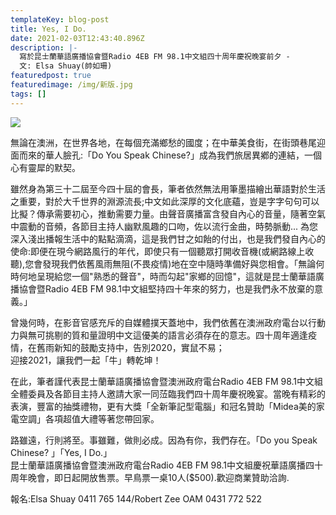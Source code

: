 ```yaml
---
templateKey: blog-post
title: Yes, I Do.
date: 2021-02-03T12:43:40.896Z
description: |-
  寫於昆士蘭華語廣播協會暨Radio 4EB FM 98.1中文組四十周年慶祝晚宴前夕 -
  文: Elsa Shuay(帥如珊)
featuredpost: true
featuredimage: /img/新版.jpg
tags: []
---
```

![](/img/新版.jpg)

無論在澳洲，在世界各地，在每個充滿鄉愁的國度；在中華美食街，​在街頭巷尾迎面而來的華人臉孔:「Do You Speak Chinese?」成為我們旅居異鄕的連結，一個心有靈犀的默契​。

雖然身為第三十二屆至今四十屆的會長，筆者依然無法用筆墨描繪出​華語對於生活之重要，對於大千世界的淵源流長;​中文如此深厚的文化底蘊，豈是字字句句可以比擬？傳承需要初心，​推動需要力量。由聲音廣播富含發自內心的音量，​隨著空氣中震動的音頻，各節目主持人幽默風趣的口吻，​佐以流行金曲，時勢脈動... 為您深入淺出播報生活中的點點滴滴，這是我們甘之如飴的付出，也​是我們發自內心的使命:即便在現今網路風行的年代，即使只有一個​聽眾打開收音機(或網路線上收聽),您會發現我們依舊風雨無阻(​不畏疫情)地在空中隨時準備好與您相會。「​無論何時何地呈現給您一個"熟悉的聲音"，時而勾起"​家鄉的回憶"，這就是昆士蘭華語廣播協會暨Radio 4EB FM 98.1中文組堅持四十年來的努力，也是我們永不放棄的意義。」

曾幾何時，在影音官感充斥的自媒體撲天蓋地中，我們依舊在澳洲政​府電台以行動力與無可挑剔的質和量證明中文這優美的語言必須存在​的意志。四十周年適逢疫情，在舊雨新知的鼓勵支持中，​告別2020，實鼠不易；\
迎接2021，讓我們一起「牛」轉乾坤！

在此，筆者謹代表昆士蘭華語廣播協會暨澳洲政府電台Radio 4EB FM 98.1中文組全體委員及各節目主持人邀請大家一同𦲷臨我們四十​周年慶祝晚宴。當晚有精彩的表演，豐富的抽獎禮物，更有大獎「全​新筆記型電腦」和冠名贊助「Midea美的家電空調」各項超值大​禮等著您帶回家。

路雖遠，行則將至。事雖難，做則必成。因為有你，我們存在。「D​o you Speak Chinese? 」「Yes, I Do.」\
昆士蘭華語廣播協會暨澳洲政府電台Radio 4EB FM 98.1中文組慶祝華語廣播四十周年晚會，即日起開放售票。早鳥​票一桌10人($500).歡迎商業贊助洽詢.

報名:Elsa Shuay 0411 765 144/Robert Zee OAM 0431 772 522